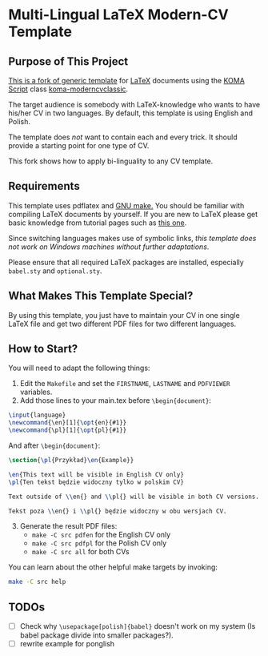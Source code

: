 # Multi-Lingual LaTeX Modern-CV Template
## Purpose of This Project
[This is a fork of generic template](https://github.com/novoid/LaTeX-CV-template) for [LaTeX](http://en.wikipedia.org/wiki/LaTeX) documents using the [KOMA Script](http://www.komascript.de/)
class [koma-moderncvclassic](https://ctan.org/pkg/koma-moderncvclassic?lang=en).

The target audience is somebody with LaTeX-knowledge who wants to have
his/her CV in two languages. By default, this template is using
English and Polish.

The template does *not* want to contain each and every trick. It
should provide a starting point for one type of CV.

This fork shows how to apply bi-linguality to any CV template.

## Requirements
This template uses pdflatex and [GNU make.](http://www.gnu.org/s/make/) You should be familiar with
compiling LaTeX documents by yourself. If you are new to LaTeX please
get basic knowledge from tutorial pages such as [this one](http://LaTeX.TUGraz.at).

Since switching languages makes use of symbolic links, *this template
does not work on Windows machines without further adaptations*.

Please ensure that all required LaTeX packages are installed, especially `babel.sty` and `optional.sty`.

## What Makes This Template Special?

By using this template, you just have to maintain your CV in one
single LaTeX file and get two different PDF files for two different
languages.

## How to Start?

You will need to adapt the following things:

1. Edit the `Makefile` and set the `FIRSTNAME`, `LASTNAME` and `PDFVIEWER` variables.
2. Add those lines to your main.tex before `\begin{document}`:
```tex
\input{language}
\newcommand{\en}[1]{\opt{en}{#1}}
\newcommand{\pl}[1]{\opt{pl}{#1}}
```

And after `\begin{document}`:
```tex
\section{\pl{Przykład}\en{Example}}

\en{This text will be visible in English CV only}
\pl{Ten tekst będzie widoczny tylko w polskim CV}

Text outside of \\en{} and \\pl{} will be visible in both CV versions.

Tekst poza \\en{} i \\pl{} będzie widoczny w obu wersjach CV.
```

3. Generate the result PDF files:
   - `make -C src pdfen` for the English CV only
   - `make -C src pdfpl` for the Polish CV only
   - `make -C src all` for both CVs

You can learn about the other helpful make targets by invoking:

```sh
make -C src help
```

## TODOs
- [ ] Check why `\usepackage[polish]{babel}` doesn't work on my system (Is babel package divide into smaller packages?).
- [ ] rewrite example for ponglish
